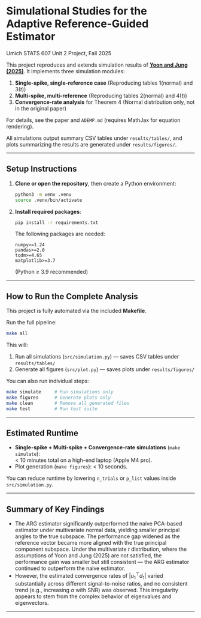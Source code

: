 # Simulational Studies for the Adaptive Reference-Guided Estimator

Umich STATS 607 Unit 2 Project, Fall 2025

This project reproduces and extends simulation results of [**Yoon and Jung (2025)**](https://onlinelibrary.wiley.com/doi/full/10.1002/sta4.70081).
It implements three simulation modules:
1. **Single-spike, single-reference case** (Reproducing tables 1(normal) and 3($t$))  
2. **Multi-spike, multi-reference** (Reproducing tables 2(normal) and 4($t$))  
3. **Convergence-rate analysis** for Theorem 4 (Normal distribution only, not in the original paper)

For details, see the paper and `ADEMP.md` (requires MathJax for equation rendering).

All simulations output summary CSV tables under `results/tables/`, and plots summarizing the results are generated under `results/figures/`.

---

## Setup Instructions

1. **Clone or open the repository**, then create a Python environment:
   ```bash
   python3 -m venv .venv
   source .venv/bin/activate
   ```

2. **Install required packages**:
   ```bash
   pip install -r requirements.txt
   ```

   The following packages are needed:
   ```
   numpy>=1.24
   pandas>=2.0
   tqdm>=4.65
   matplotlib>=3.7
   ```
   (Python ≥ 3.9 recommended)

---

## How to Run the Complete Analysis

This project is fully automated via the included **Makefile**.

Run the full pipeline:
```bash
make all
```

This will:
1. Run all simulations (`src/simulation.py`) — saves CSV tables under `results/tables/`
2. Generate all figures (`src/plot.py`) — saves plots under `results/figures/`

You can also run individual steps:
```bash
make simulate     # Run simulations only
make figures      # Generate plots only
make clean        # Remove all generated files
make test         # Run test suite
```

---

## Estimated Runtime

- **Single-spike + Multi-spike + Convergence-rate simulations** (`make simulate`):  
  < 10 minutes total on a high-end laptop (Apple M4 pro).  
- Plot generation (`make figures`): < 10 seconds.

You can reduce runtime by lowering `n_trials` or `p_list` values inside `src/simulation.py`.

---

## Summary of Key Findings

 - The ARG estimator significantly outperformed the naive PCA-based estimator under multivariate normal data, yielding smaller principal angles to the true subspace. The performance gap widened as the reference vector became more aligned with the true principal component subspace. Under the multivariate $t$ distribution, where the assumptions of Yoon and Jung (2025) are not satisfied, the performance gain was smaller but still consistent — the ARG estimator continued to outperform the naive estimator.
 - However, the estimated convergence rates of $|u_1^{\top}d_1|$ varied substantially across different signal-to-noise ratios, and no consistent trend (e.g., increasing $\alpha$ with SNR) was observed. This irregularity appears to stem from the complex behavior of eigenvalues and eigenvectors.


---

